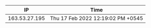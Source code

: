  | IP      | Time |
| ----------- | ----------- |
| 163.53.27.195      | Thu 17 Feb 2022 12:19:02 PM +0545       |
